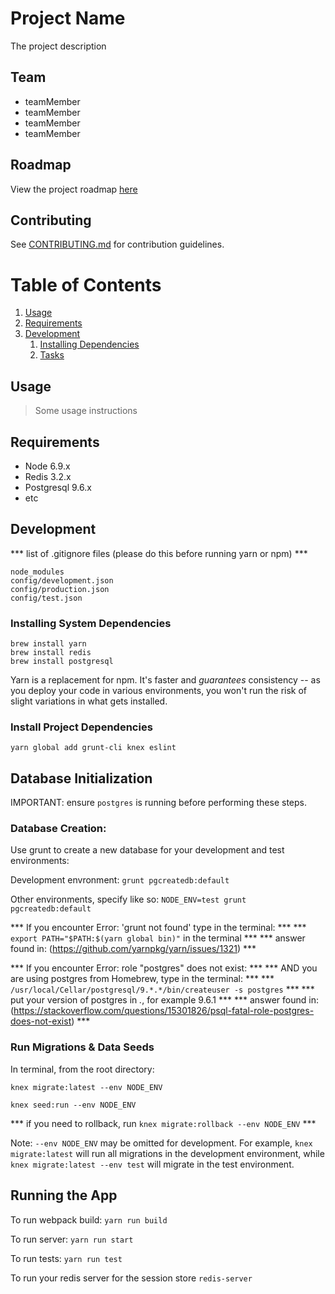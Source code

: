 # Project Name

The project description

## Team

- teamMember
- teamMember
- teamMember
- teamMember

## Roadmap

View the project roadmap [here](LINK_TO_DOC)

## Contributing

See [CONTRIBUTING.md](CONTRIBUTING.md) for contribution guidelines.

# Table of Contents

1. [Usage](#Usage)
1. [Requirements](#requirements)
1. [Development](#development)
    1. [Installing Dependencies](#installing-dependencies)
    1. [Tasks](#tasks)

## Usage

> Some usage instructions

## Requirements

- Node 6.9.x
- Redis 3.2.x
- Postgresql 9.6.x
- etc

## Development

*** list of .gitignore files (please do this before running yarn or npm) ***
```
node_modules
config/development.json
config/production.json
config/test.json
```

### Installing System Dependencies

```
brew install yarn
brew install redis
brew install postgresql
```

Yarn is a replacement for npm. It's faster and *guarantees* consistency -- as you deploy your code in various environments, you won't run the risk of slight variations in what gets installed.

### Install Project Dependencies

```
yarn global add grunt-cli knex eslint
```
## Database Initialization

IMPORTANT: ensure `postgres` is running before performing these steps.

### Database Creation:

Use grunt to create a new database for your development and test environments:

Development envronment: `grunt pgcreatedb:default`

Other environments, specify like so: `NODE_ENV=test grunt pgcreatedb:default`

*** If you encounter Error: 'grunt not found' type in the terminal: ***
*** `export PATH="$PATH:$(yarn global bin)"` in the terminal ***
*** answer found in: (https://github.com/yarnpkg/yarn/issues/1321) ***

*** If you encounter Error: role "postgres" does not exist: ***
*** AND you are using postgres from Homebrew, type in the terminal: ***
*** `/usr/local/Cellar/postgresql/9.*.*/bin/createuser -s postgres` ***
*** put your version of postgres in *.*, for example 9.6.1 ***
*** answer found in: (https://stackoverflow.com/questions/15301826/psql-fatal-role-postgres-does-not-exist) ***

### Run Migrations & Data Seeds

In terminal, from the root directory:

`knex migrate:latest --env NODE_ENV`

`knex seed:run --env NODE_ENV`

*** if you need to rollback, run `knex migrate:rollback --env NODE_ENV` ***

Note: `--env NODE_ENV` may be omitted for development. For example, `knex migrate:latest` will run all migrations in the development environment, while `knex migrate:latest --env test` will migrate in the test environment.

## Running the App

To run webpack build: `yarn run build`

To run server: `yarn run start`

To run tests: `yarn run test`

To run your redis server for the session store `redis-server`



